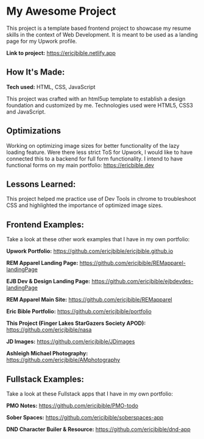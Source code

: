 # My Awesome Project
This project is a template based frontend project to showcase my resume skills in the context of Web Development. It is meant to be used as a landing page for my Upwork profile.

**Link to project:** https://ericjbible.netlify.app

## How It's Made:

**Tech used:** HTML, CSS, JavaScript

This project was crafted with an html5up template to establish a design foundation and customized by me. Technologies used were HTML5, CSS3 and JavaScript.

## Optimizations

Working on optimizing image sizes for better functionality of the lazy loading feature. Were there less strict ToS for Upwork, I would like to have connected this to a backend for full form functionality. I intend to have functional forms on my main portfolio: https://ericbible.dev

## Lessons Learned:

This project helped me practice use of Dev Tools in chrome to troubleshoot CSS and highlighted the importance of optimized image sizes.

## Frontend Examples:
Take a look at these other work examples that I have in my own portfolio:

**Upwork Portfolio:** https://github.com/ericjbible/ericjbible.github.io

**REM Apparel Landing Page:** https://github.com/ericjbible/REMapparel-landingPage

**EJB Dev & Design Landing Page:** https://github.com/ericjbible/ejbdevdes-landingPage

**REM Apparel Main Site:** https://github.com/ericjbible/REMapparel

**Eric Bible Portfolio:** https://github.com/ericjbible/portfolio

**This Project (Finger Lakes StarGazers Society APOD):** https://github.com/ericjbible/nasa

**JD Images:** https://github.com/ericjbible/JDimages

**Ashleigh Michael Photography:** https://github.com/ericjbible/AMphotography

## Fullstack Examples:
Take a look at these Fullstack apps that I have in my own portfolio:

**PMO Notes:** https://github.com/ericjbible/PMO-todo

**Sober Spaces:** https://github.com/ericjbible/soberspaces-app

**DND Character Builer & Resource:** https://github.com/ericjbible/dnd-app
